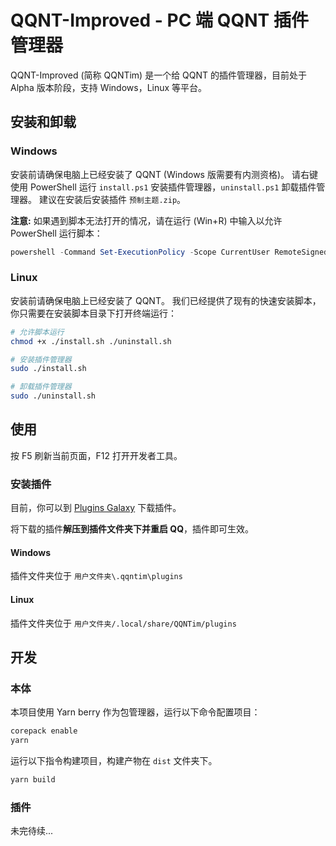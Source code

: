 # QQNT-Improved - PC 端 QQNT 插件管理器

QQNT-Improved (简称 QQNTim) 是一个给 QQNT 的插件管理器，目前处于 Alpha 版本阶段，支持 Windows，Linux 等平台。

## 安装和卸载

### Windows

安装前请确保电脑上已经安装了 QQNT (Windows 版需要有内测资格)。
请右键使用 PowerShell 运行 `install.ps1` 安装插件管理器，`uninstall.ps1` 卸载插件管理器。
建议在安装后安装插件 `预制主题.zip`。

**注意:** 如果遇到脚本无法打开的情况，请在运行 (Win+R) 中输入以允许 PowerShell 运行脚本：

```powershell
powershell -Command Set-ExecutionPolicy -Scope CurrentUser RemoteSigned -Force
```

### Linux

安装前请确保电脑上已经安装了 QQNT。
我们已经提供了现有的快速安装脚本，你只需要在安装脚本目录下打开终端运行：

```bash
# 允许脚本运行
chmod +x ./install.sh ./uninstall.sh

# 安装插件管理器
sudo ./install.sh

# 卸载插件管理器
sudo ./uninstall.sh
```

## 使用

按 F5 刷新当前页面，F12 打开开发者工具。

### 安装插件

目前，你可以到 [Plugins Galaxy](https://github.com/FlysoftBeta/QQNTim-Plugins-Galaxy) 下载插件。

将下载的插件**解压到插件文件夹下并重启 QQ**，插件即可生效。

#### Windows

插件文件夹位于 `用户文件夹\.qqntim\plugins`

#### Linux

插件文件夹位于 `用户文件夹/.local/share/QQNTim/plugins`

## 开发

### 本体

本项目使用 Yarn berry 作为包管理器，运行以下命令配置项目：

```bash
corepack enable
yarn
```

运行以下指令构建项目，构建产物在 `dist` 文件夹下。

```bash
yarn build
```

### 插件

未完待续...
